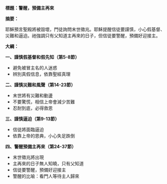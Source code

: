 **標題：警醒，預備主再來**

**摘要：**

耶穌預言聖殿將被毀壞，門徒詢問末世徵兆。耶穌提醒信徒要謹慎，小心假基督、災難和逼迫。祂強調只有父知道主再來的日子，但信徒要警醒，預備好迎接主。

**大綱：**

**一、謹慎假基督和假先知（第5-8節）**
* 避免被冒主名的人迷惑
* 辨別真假信息，依靠聖經真理

**二、謹慎災難和風聲（第14-23節）**
* 末世將有災難和動盪
* 不要驚慌，相信上帝會減少苦難
* 忍耐到底，必得救恩

**三、謹慎逼迫（第9-13節）**
* 信徒將面臨逼迫
* 依靠上帝的恩典，小心失足跌倒

**四、警醒預備主再來（第24-37節）**
* 末世徵兆將出現
* 主再來的日子無人知曉，只有父知道
* 信徒要警醒，預備好迎接主
* 警醒的比喻：看門人等待主人歸來